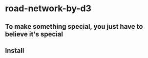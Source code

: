 # road-network-by-d3

## To make something special, you just have to believe it's special

## Install

```cmd

```
